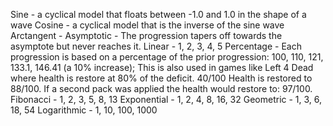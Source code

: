 ﻿Sine - a cyclical model that floats between -1.0 and 1.0 in the shape of a wave
Cosine - a cyclical model that is the inverse of the sine wave
Arctangent - 
Asymptotic - The progression tapers off towards the asymptote but never reaches it.
Linear - 1, 2, 3, 4, 5
Percentage - Each progression is based on a percentage of the prior progression: 100, 110, 121, 133.1, 146.41 (a 10% increase); This is also used in games like Left 4 Dead where health is restore at 80% of the deficit. 40/100 Health is restored to 88/100. If a second pack was applied the health would restore to: 97/100.
Fibonacci - 1, 2, 3, 5, 8, 13
Exponential - 1, 2, 4, 8, 16, 32
Geometric - 1, 3, 6, 18, 54
Logarithmic - 1, 10, 100, 1000
